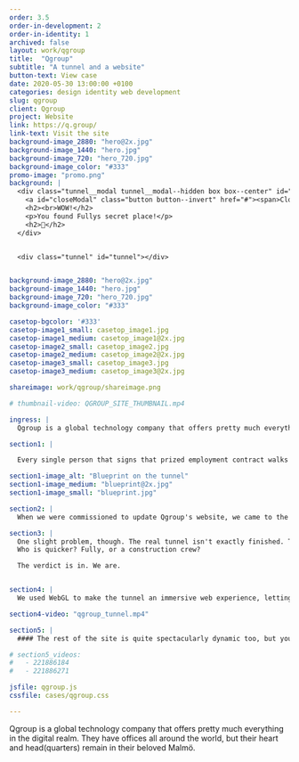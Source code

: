 ```yaml
---
order: 3.5
order-in-development: 2
order-in-identity: 1
archived: false
layout: work/qgroup
title:  "Qgroup"
subtitle: "A tunnel and a website"
button-text: View case
date: 2020-05-30 13:00:00 +0100
categories: design identity web development
slug: qgroup
client: Qgroup
project: Website
link: https://q.group/
link-text: Visit the site
background-image_2880: "hero@2x.jpg"
background-image_1440: "hero.jpg"
background-image_720: "hero_720.jpg"
background-image_color: "#333"
promo-image: "promo.png"
background: |
  <div class="tunnel__modal tunnel__modal--hidden box box--center" id="loginModal">
    <a id="closeModal" class="button button--invert" href="#"><span>Close</span></a>
    <h2><br>WOW!</h2>
    <p>You found Fullys secret place!</p>
    <h2>🤫</h2>
  </div>


  <div class="tunnel" id="tunnel"></div>


background-image_2880: "hero@2x.jpg"
background-image_1440: "hero.jpg"
background-image_720: "hero_720.jpg"
background-image_color: "#333"

casetop-bgcolor: '#333'
casetop-image1_small: casetop_image1.jpg
casetop-image1_medium: casetop_image1@2x.jpg
casetop-image2_small: casetop_image2.jpg
casetop-image2_medium: casetop_image2@2x.jpg
casetop-image3_small: casetop_image3.jpg
casetop-image3_medium: casetop_image3@2x.jpg

shareimage: work/qgroup/shareimage.png

# thumbnail-video: QGROUP_SITE_THUMBNAIL.mp4

ingress: |
  Qgroup is a global technology company that offers pretty much everything in the digital realm. They have offices all around the world, but their heart and head(quarters) remain in their beloved Malmö.

section1: |

  Every single person that signs that prized employment contract walks the walk of pride, through an ACTUAL tunnel, into Qgroup's inner sanctum – their super hip and swanky Malmö office.

section1-image_alt: "Blueprint on the tunnel"
section1-image_medium: "blueprint@2x.jpg"
section1-image_small: "blueprint.jpg"

section2: |
  When we were commissioned to update Qgroup's website, we came to the conclusion pretty quickly that the tunnel experience needed to be emphasized. It’s a defining experience that every employee, new and experienced, shares.

section3: |
  One slight problem, though. The real tunnel isn't exactly finished. They are renovating as we speak. Nevertheless, we heard their vision and were handed the blueprints, CAD models and everything else we needed to get to work. Which led us to the deep and ancient question:
  Who is quicker? Fully, or a construction crew?

  The verdict is in. We are.


section4: |
  We used WebGL to make the tunnel an immersive web experience, letting the mouse or mobile gyro guide the exploring. And if you get tired of looking around you could just use the secret key (it's the Q tangent on your keyboard — we’re not so good with secrets). This ushers you to the elusive light at the end of the tunnel: the coveted employee zone.

section4-video: "qgroup_tunnel.mp4"

section5: |
  #### The rest of the site is quite spectacularly dynamic too, but you should [go traverse it](https://q.group) on your own. Because, to paraphrase Qgroup – everything begins with the tunnel.

# section5_videos:
#   - 221886184
#   - 221886271

jsfile: qgroup.js
cssfile: cases/qgroup.css

---
```


Qgroup is a global technology company that offers pretty much everything in the digital realm. They have offices all around the world, but their heart and head(quarters) remain in their beloved Malmö.
